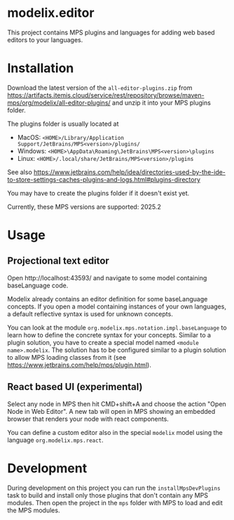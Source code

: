 # modelix.editor

This project contains MPS plugins and languages for adding web based editors to your languages.

# Installation

Download the latest version of the `all-editor-plugins.zip` from
https://artifacts.itemis.cloud/service/rest/repository/browse/maven-mps/org/modelix/all-editor-plugins/
and unzip it into your MPS plugins folder.

The plugins folder is usually located at
- MacOS: `<HOME>/Library/Application Support/JetBrains/MPS<version>/plugins/`
- Windows: `<HOME>\AppData\Roaming\JetBrains\MPS<version>\plugins`
- Linux: `<HOME>/.local/share/JetBrains/MPS<version>/plugins`

See also https://www.jetbrains.com/help/idea/directories-used-by-the-ide-to-store-settings-caches-plugins-and-logs.html#plugins-directory

You may have to create the plugins folder if it doesn't exist yet.

Currently, these MPS versions are supported: 2025.2

# Usage

## Projectional text editor

Open http://localhost:43593/ and navigate to some model containing baseLanguage code.

Modelix already contains an editor definition for some baseLanguage concepts.
If you open a model containing instances of your own languages,
a default reflective syntax is used for unknown concepts.

You can look at the module `org.modelix.mps.notation.impl.baseLanguage` to learn how to define the concrete syntax
for your concepts.
Similar to a plugin solution, you have to create a special model named `<module name>.modelix`.
The solution has to be configured similar to a plugin solution to allow MPS loading classes from it
(see https://www.jetbrains.com/help/mps/plugin.html).

## React based UI (experimental)

Select any node in MPS then hit CMD+shift+A and choose the action "Open Node in Web Editor".
A new tab will open in MPS showing an embedded browser that renders your node with react components.

You can define a custom editor also in the special `modelix` model using the language `org.modelix.mps.react`.

# Development

During development on this project you can run the `installMpsDevPlugins` task
to build and install only those plugins that don't contain any MPS modules.
Then open the project in the `mps` folder with MPS to load and edit the MPS modules. 
